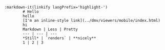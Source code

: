	:markdown-it(linkify langPrefix='highlight-')
			# Hello
			hello
			[I'm an inline-style link](../dmv/viewers/mobile/index.html)
			hi
			Markdown | Less | Pretty
			--- | --- | ---
			*Still* | `renders` | **nicely**
			1 | 2 | 3
